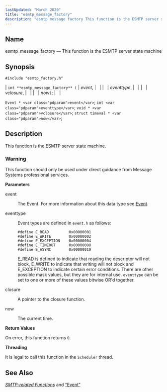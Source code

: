 ```yaml
---
lastUpdated: "March 2020"
title: "esmtp_message_factory"
description: "esmtp message factory This function is the ESMTP server state machine int esmtp message factory event eventtype vclosure now Event event int eventtype void vclosure struct timeval now This function is the ESMTP server state machine This function should only be used under direct guidance from Message Systems professional services..."
---
```


<a name="apis.esmtp_message_factory"></a> 
## Name

esmtp_message_factory — This function is the ESMTP server state machine

## Synopsis

`#include "esmtp_factory.h"`

| `int **esmtp_message_factory** (` | <var class="pdparam">event</var>, |   |
|   | <var class="pdparam">eventtype</var>, |   |
|   | <var class="pdparam">vclosure</var>, |   |
|   | <var class="pdparam">now</var>`)`; |   |

`Event * <var class="pdparam">event</var>`;
`int <var class="pdparam">eventtype</var>`;
`void * <var class="pdparam">vclosure</var>`;
`struct timeval * <var class="pdparam">now</var>`;<a name="idp61704864"></a> 
## Description

This function is the ESMTP server state machine.

### Warning

This function should only be used under direct guidance from Message Systems professional services.

**<a name="idp61707104"></a> Parameters**

<dl class="variablelist">

<dt>event</dt>

<dd>

The Event. For more information about this data type see [Event](/momentum/3/3-api/structs-event).

</dd>

<dt>eventtype</dt>

<dd>

Event types are defined in `event.h` as follows:

```
#define E_READ         0x00000001
#define E_WRITE        0x00000002
#define E_EXCEPTION    0x00000004
#define E_TIMEOUT      0x00000008
#define E_ASYNC        0x00000010
```

E_READ is defined to indicate that reading the descriptor will not block, E_WRITE to indicate that writing will not block and E_EXCEPTION to indicate certain error conditions. There are other possible mask values, but they are for internal use. `eventtype` can be set to one or more of these values bitwise OR'd together.

</dd>

<dt>closure</dt>

<dd>

A pointer to the closure function.

</dd>

<dt>now</dt>

<dd>

The current time.

</dd>

</dl>

**<a name="idp61718720"></a> Return Values**

On error, this function returns `0`.

**<a name="idp61720080"></a> Threading**

It is legal to call this function in the `Scheduler` thread.

<a name="idp61721936"></a> 
## See Also

[*SMTP-related Functions*](/momentum/3/3-api/smtp) and [“Event”](/momentum/3/3-api/structs-event)